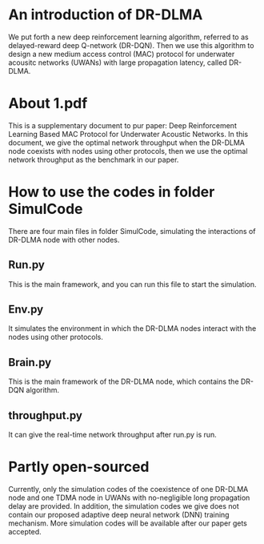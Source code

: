 # An introduction of DR-DLMA
We put forth a new deep reinforcement learning algorithm, referred to as delayed-reward deep Q-network (DR-DQN). 
Then we use this algorithm to design a new medium access control (MAC) protocol for underwater acousitc networks (UWANs) with large propagation latency, called DR-DLMA. 
# About 1.pdf
This is a supplementary document to pur paper: Deep Reinforcement Learning Based MAC Protocol for Underwater Acoustic Networks. In this document, we give the optimal network throughput when the DR-DLMA node coexists with nodes using other protocols, then we use the optimal network throughput as the benchmark in our paper.
# How to use the codes in folder SimulCode
There are four main files in folder SimulCode, simulating the interactions of DR-DLMA node with other nodes.   
## Run.py
This is the main framework, and you can run this file to start the simulation.   
## Env.py
It simulates the environment in which the DR-DLMA nodes interact with the nodes using other protocols.   
## Brain.py
This is the main framework of the DR-DLMA node, which contains the DR-DQN algorithm.
## throughput.py
It can give the real-time network throughput after run.py is run.
# Partly open-sourced
Currently, only the simulation codes of the coexistence of one DR-DLMA node and one TDMA node in UWANs with no-negligible long propagation delay are provided. 
In addition, the simulation codes we give does not contain our proposed adaptive deep neural network (DNN) training mechanism.
More simulation codes will be available after our paper gets accepted.
